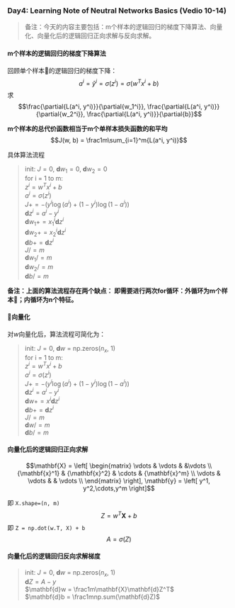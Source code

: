 ### Day4: Learning Note of Neutral Networks Basics (Vedio 10-14)
> 备注：今天的内容主要包括：m个样本的逻辑回归的梯度下降算法、向量化、向量化后的逻辑回归正向求解与反向求解。

#### m个样本的逻辑回归的梯度下降算法
回顾单个样本的逻辑回归的梯度下降：  
$$a^i = \hat{y}^i = \sigma{(z^i)} = \sigma{(w^Tx^i+b)} $$
求$$\frac{\partial{L(a^i, y^i)}}{\partial{w_1^i}}, \frac{\partial{L(a^i, y^i)}}{\partial{w_2^i}}, \frac{\partial{L(a^i, y^i)}}{\partial{b}}$$

**m个样本的总代价函数相当于m个单样本损失函数的和平均**
$$J(w, b) = \frac1m\sum_{i=1}^m{L(a^i, y^i)}$$

具体算法流程
> init: $J = 0$, $\mathbf{d}w_1=0$, $\mathbf{d}w_2=0$  
for i = 1 to m:  
    $z^i = w^Tx^i+b$  
    $a^i = \sigma{(z^i)}$  
    $J += -(y^i\log{(a^i)} + (1-y^i)\log{(1-a^i)})$  
    $\mathbf{d}z^i = a^i - y^i$  
    $\mathbf{d}w_1 += x_1^i\mathbf{d}z^i$  
    $\mathbf{d}w_2 += x_2^i\mathbf{d}z^i$  
    $\mathbf{d}b += \mathbf{d}z^i$   
$J /= m$  
$\mathbf{d}w_1 /= m$  
$\mathbf{d}w_2 /= m$  
$\mathbf{d}b /= m$  

**备注：上面的算法流程存在两个缺点： 即需要进行两次for循环：外循环为m个样本；内循环为n个特征。**

#### 向量化
对$w$向量化后，算法流程可简化为：  
> init: $J = 0$, $\mathbf{d}w$ = np.zeros($n_x$, 1)  
for i = 1 to m:  
    $z^i = w^Tx^i+b$  
    $a^i = \sigma{(z^i)}$  
    $J += -(y^i\log{(a^i)} + (1-y^i)\log{(1-a^i)})$  
    $\mathbf{d}z^i = a^i - y^i$  
    $\mathbf{d}w += x^i\mathbf{d}z^i$  
    $\mathbf{d}b += \mathbf{d}z^i$   
$J /= m$  
$\mathbf{d}w /= m$  
$\mathbf{d}b /= m$  

#### 向量化后的逻辑回归正向求解
$$\mathbf{X} = \left[
    \begin{matrix}
      \vdots & \vdots &  &\vdots  \\  
      {\mathbf{x}^1} & {\mathbf{x}^2} & \cdots & {\mathbf{x}^m}  \\
      \vdots & \vdots & & \vdots \\
    \end{matrix}
  \right],
  \mathbf{y} = \left[
      y^1, y^2,\cdots,y^m
  \right]$$
  
即 ``X.shape=(n, m)``  
$$Z = w^T\mathbf{X}+b$$
即 ``Z = np.dot(w.T, X) + b``  
$$A = \sigma{(Z)}$$

#### 向量化后的逻辑回归反向求解梯度
> init: $J = 0$, $\mathbf{d}w$ = np.zeros($n_x$, 1)   
$\mathbf{d}Z = A - y$  
$\mathbf{d}w = \frac1m\mathbf{X}\mathbf{d}Z^T$  
$\mathbf{d}b = \frac1mnp.sum(\mathbf{d}Z)$  
